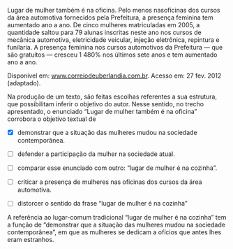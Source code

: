 

Lugar de mulher também é na oficina. Pelo menos nasoficinas dos cursos da área automotiva fornecidos pela Prefeitura, a presença feminina tem aumentado ano a ano. De cinco mulheres matriculadas em 2005, a quantidade saltou para 79 alunas inscritas neste ano nos cursos de mecânica automotiva, eletricidade veicular, injeção eletrônica, repintura e funilaria. A presença feminina nos cursos automotivos da Prefeitura — que são gratuitos — cresceu 1 480% nos últimos sete anos e tem aumentado ano a ano.

Disponível em: www.correiodeuberlandia.com.br. Acesso em: 27 fev. 2012 (adaptado).

Na produção de um texto, são feitas escolhas referentes a sua estrutura, que possibilitam inferir o objetivo do autor. Nesse sentido, no trecho apresentado, o enunciado “Lugar de mulher também é na oficina” corrobora o objetivo textual de



- [x] demonstrar que a situação das mulheres mudou na sociedade contemporânea.
- [ ] defender a participação da mulher na sociedade atual.
- [ ] comparar esse enunciado com outro: “lugar de mulher é na cozinha”.
- [ ] criticar a presença de mulheres nas oficinas dos cursos da área automotiva.
- [ ] distorcer o sentido da frase “lugar de mulher é na cozinha”


A referência ao lugar-comum tradicional “lugar de mulher é na cozinha” tem a função de “demonstrar que a situação das mulheres mudou na sociedade contemporânea”, em que as mulheres se dedicam a ofícios que antes lhes eram estranhos.
